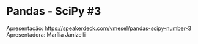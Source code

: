 # Pandas - SciPy #3

Apresentação: https://speakerdeck.com/vmesel/pandas-scipy-number-3
Apresentadora: Marília Janizelli
